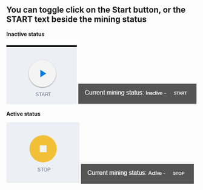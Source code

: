 ## You can toggle click on the Start button, or the START text beside the mining status

**Inactive status**

![](https://github.com/anyTV/freedom-crypto-docs/raw/master/images/mining1.png) ![](https://github.com/anyTV/freedom-crypto-docs/raw/master/images/mining2.png)


**Active status**

![](https://github.com/anyTV/freedom-crypto-docs/raw/master/images/mining3.png) ![](https://github.com/anyTV/freedom-crypto-docs/raw/master/images/mining4.png)
